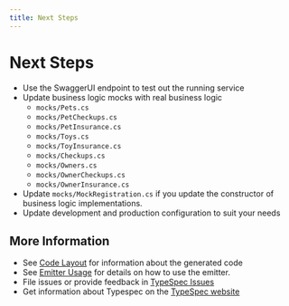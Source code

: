 ```yaml
---
title: Next Steps
---
```


# Next Steps

- Use the SwaggerUI endpoint to test out the running service
- Update business logic mocks with real business logic
  - `mocks/Pets.cs`
  - `mocks/PetCheckups.cs`
  - `mocks/PetInsurance.cs`
  - `mocks/Toys.cs`
  - `mocks/ToyInsurance.cs`
  - `mocks/Checkups.cs`
  - `mocks/Owners.cs`
  - `mocks/OwnerCheckups.cs`
  - `mocks/OwnerInsurance.cs`
- Update `mocks/MockRegistration.cs` if you update the constructor of business logic implementations.
- Update development and production configuration to suit your needs

## More Information

- See [Code Layout](docs/usage.md) for information about the generated code
- See [Emitter Usage](docs/emitter.md) for details on how to use the emitter.
- File issues or provide feedback in [TypeSpec Issues](https://github.com/microsoft/typespec/issues/new/choose)
- Get information about Typespec on the [TypeSpec website](https://typespec.io)
